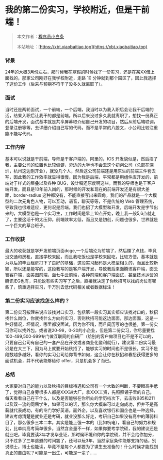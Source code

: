 # 我的第二份实习，学校附近，但是干前端！

> 本文作者：[程序员小白条](https://github.com/luoye6)
>
> 本站地址：[https://xbt.xiaobaitiao.top](https://xbt.xiaobaitiao.top)

### 背景

24年的大概3月份左右，那时候我在寒假的时候找了一份实习，还是在某XX僧上面找的，那家公司刚好在我学校附近，走路 10 分钟就到那个园区了，因此我选择了这份工作（后来与预期不符干了没多久就离职了）。

### 面试

当时还是两轮面试，一个前端，一个后端，我当时以为我入职后会让我干后端的活，结果入职后让我干的都是前端，所以后来没过多久我就离职了，想找一份真正的后端开发，面试基本就是共享屏幕取介绍自己开发的项目，然后从前后端联调，登录注册等等，去详细介绍自己写的代码，而不是平常的八股文，小公司比较注重能不能写代码。



### 工作内容

基本可以说就是干前端，导师是干客户端的，阿里的，IOS 开发貌似是，然后招了我，主要公司的位置也比较偏僻，旁边的大学也不会去这个初创公司（总部在深圳，杭州这边刚开业），就没几个人，然后这公司前端还是用原生的前端三件套去写，因此我的工作效率就显得很慢，因为我是后端，平常都是用组件库开发的，前端对于样式的层叠以及各种 BUG，设计稿还原度啊这些，而我的导师也是干客户端开发，而且是10年前入岗的，那时候的开发和现在的前端开发还是有很大差距，border-radius 这种都没有，不能直接写出来圆角，我们的产品就是一个大模型的二次元角色人物，可以互动，语音，聊天等等，不是传统的 Web 管理系统，导致我也很难适应，更何况是后端，我们也招了大模型和开发，后端开发是字节出来的，大模型也是一个实习生，工作时间是早上10点开始，晚上我一般5,6点就走了，主要这活干的太压抑，前端效率太低，而且又是初创，问题也很多，世界就是一个巨大的草台班子。



### 工作收获

最大的收获就是学开发前端页面doge,一个后端沦为前端了，然后赚了点钱，毕竟没交通和房租，直接学校来回，而且我吃饭也是学校来回吃，比较方便，基本就是为以后的毕业租房打下了良好的基础，这段实习起码是大模型相关的，而且比较新颖，所以还是能写的，这段我写的是客户端开发，导致我后来面腾讯客户端，面云智客户端，面美图前端，面七牛云前端，各种前端和客户端面试，甚至技术运营的腾讯IEG也有，只能说有些实习写了之后，直接就决定了你秋招可以找的岗位有哪些了，慎重选择实习，千万别去低代码相关或者数据标注！



### 第二份实习应该找怎么样的？

第二份实习按理来说应该找对口实习，包括第一段实习其实都应该找对口的，秋招找什么岗位，你就找什么方向的实习，否则秋招可能这边面面，那边面面，这是一种好情况，坏情况，哪里都没面试，因为你不精，而且简历写的也很差。第一份实习你可以找外包，或者说20-99，0-20的小企业，但是第二份实习，你尽量要找100-499,500-999专门做互联网的自研厂（给别的客户做项目也不是不可以的，只要自己公司有自己的一套产品在开发或者商业化盈利就行），建议第二份实习最迟是在大三下，因为马上就要开始秋招了，能够实习的时间也不是很长，实习不是段数越多越好，看你的实习公司给你背书如何，这会让你在秋招和春招获得更多的面试机会，并不代表能够给你 offer，只是机会多了而已。



### 总结

大家要对自己的能力以及秋招的目标待遇和公司有一个大致的判断，不要眼高手低了，觉得自己身旁很多人都是XXX进大厂，拿XXX工资，先照照镜子里的自己，每天看看自己在干什么，以及是否能够在你所处的学历档次下，去击败985和211以及双一流的同届学生，如果可以的话，那么你大概率可以走向成功，但并不是高薪就代表成功，有的专门学好英语，面外企，以及喜欢银行和国企也是一种选择，建议考虑清楚是就业还是考研，就业没那么好走，考研自己如果没有高中的薄弱科目了，那么很多三本二本，其实是能上强一本的（比如杭电），看自己的努力和规划，比单纯高考简单很多，当然含金量不一样，如果你要考学院硕，我的建议还是就业吧，毕竟要读3年才发毕业证，那时候环境和你的学院硕，并不会给你加分，只不过多了三年逃避的时间罢了，还可以玩3年，当然家庭条件能够支持的话，别说硕士，博士也能读，毕竟不是每个人都要为了谋生去准备的！什么时候才能找到真正的自由呢？可能是一出生，可能是一辈子……